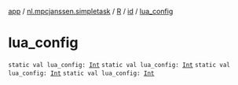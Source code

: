 [app](../../../index.md) / [nl.mpcjanssen.simpletask](../../index.md) / [R](../index.md) / [id](index.md) / [lua_config](.)

# lua_config

`static val lua_config: `[`Int`](https://kotlinlang.org/api/latest/jvm/stdlib/kotlin/-int/index.html)
`static val lua_config: `[`Int`](https://kotlinlang.org/api/latest/jvm/stdlib/kotlin/-int/index.html)
`static val lua_config: `[`Int`](https://kotlinlang.org/api/latest/jvm/stdlib/kotlin/-int/index.html)
`static val lua_config: `[`Int`](https://kotlinlang.org/api/latest/jvm/stdlib/kotlin/-int/index.html)
